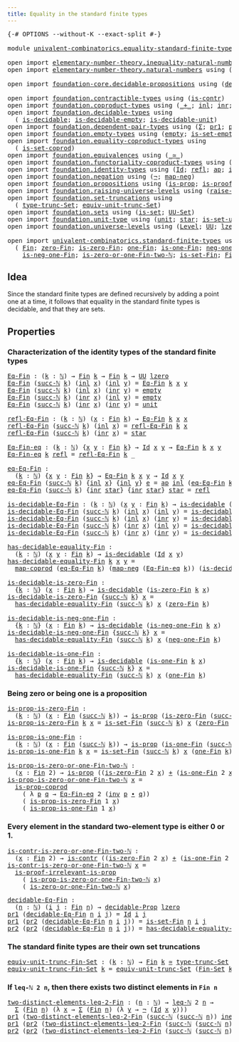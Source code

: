 ```yaml
---
title: Equality in the standard finite types
---
```


<pre class="Agda"><a id="63" class="Symbol">{-#</a> <a id="67" class="Keyword">OPTIONS</a> <a id="75" class="Pragma">--without-K</a> <a id="87" class="Pragma">--exact-split</a> <a id="101" class="Symbol">#-}</a>

<a id="106" class="Keyword">module</a> <a id="113" href="univalent-combinatorics.equality-standard-finite-types.html" class="Module">univalent-combinatorics.equality-standard-finite-types</a> <a id="168" class="Keyword">where</a>

<a id="175" class="Keyword">open</a> <a id="180" class="Keyword">import</a> <a id="187" href="elementary-number-theory.inequality-natural-numbers.html" class="Module">elementary-number-theory.inequality-natural-numbers</a> <a id="239" class="Keyword">using</a> <a id="245" class="Symbol">(</a><a id="246" href="elementary-number-theory.inequality-natural-numbers.html#1662" class="Function">leq-ℕ</a><a id="251" class="Symbol">)</a>
<a id="253" class="Keyword">open</a> <a id="258" class="Keyword">import</a> <a id="265" href="elementary-number-theory.natural-numbers.html" class="Module">elementary-number-theory.natural-numbers</a> <a id="306" class="Keyword">using</a> <a id="312" class="Symbol">(</a><a id="313" href="elementary-number-theory.natural-numbers.html#1530" class="Datatype">ℕ</a><a id="314" class="Symbol">;</a> <a id="316" href="elementary-number-theory.natural-numbers.html#1551" class="InductiveConstructor">zero-ℕ</a><a id="322" class="Symbol">;</a> <a id="324" href="elementary-number-theory.natural-numbers.html#1564" class="InductiveConstructor">succ-ℕ</a><a id="330" class="Symbol">)</a>

<a id="333" class="Keyword">open</a> <a id="338" class="Keyword">import</a> <a id="345" href="foundation-core.decidable-propositions.html" class="Module">foundation-core.decidable-propositions</a> <a id="384" class="Keyword">using</a> <a id="390" class="Symbol">(</a><a id="391" href="foundation-core.decidable-propositions.html#646" class="Function">decidable-Prop</a><a id="405" class="Symbol">)</a>

<a id="408" class="Keyword">open</a> <a id="413" class="Keyword">import</a> <a id="420" href="foundation.contractible-types.html" class="Module">foundation.contractible-types</a> <a id="450" class="Keyword">using</a> <a id="456" class="Symbol">(</a><a id="457" href="foundation-core.contractible-types.html#1006" class="Function">is-contr</a><a id="465" class="Symbol">)</a>
<a id="467" class="Keyword">open</a> <a id="472" class="Keyword">import</a> <a id="479" href="foundation.coproduct-types.html" class="Module">foundation.coproduct-types</a> <a id="506" class="Keyword">using</a> <a id="512" class="Symbol">(</a><a id="513" href="foundation.coproduct-types.html#1182" class="Datatype Operator">_+_</a><a id="516" class="Symbol">;</a> <a id="518" href="foundation.coproduct-types.html#1250" class="InductiveConstructor">inl</a><a id="521" class="Symbol">;</a> <a id="523" href="foundation.coproduct-types.html#1268" class="InductiveConstructor">inr</a><a id="526" class="Symbol">;</a> <a id="528" href="foundation.coproduct-types.html#5785" class="Function">is-prop-coprod</a><a id="542" class="Symbol">;</a> <a id="544" href="foundation.coproduct-types.html#2611" class="Function">neq-inr-inl</a><a id="555" class="Symbol">)</a>
<a id="557" class="Keyword">open</a> <a id="562" class="Keyword">import</a> <a id="569" href="foundation.decidable-types.html" class="Module">foundation.decidable-types</a> <a id="596" class="Keyword">using</a>
  <a id="604" class="Symbol">(</a> <a id="606" href="foundation.decidable-types.html#1915" class="Function">is-decidable</a><a id="618" class="Symbol">;</a> <a id="620" href="foundation.decidable-types.html#2804" class="Function">is-decidable-empty</a><a id="638" class="Symbol">;</a> <a id="640" href="foundation.decidable-types.html#2736" class="Function">is-decidable-unit</a><a id="657" class="Symbol">)</a>
<a id="659" class="Keyword">open</a> <a id="664" class="Keyword">import</a> <a id="671" href="foundation.dependent-pair-types.html" class="Module">foundation.dependent-pair-types</a> <a id="703" class="Keyword">using</a> <a id="709" class="Symbol">(</a><a id="710" href="foundation-core.dependent-pair-types.html#515" class="Record">Σ</a><a id="711" class="Symbol">;</a> <a id="713" href="foundation-core.dependent-pair-types.html#605" class="Field">pr1</a><a id="716" class="Symbol">;</a> <a id="718" href="foundation-core.dependent-pair-types.html#617" class="Field">pr2</a><a id="721" class="Symbol">)</a>
<a id="723" class="Keyword">open</a> <a id="728" class="Keyword">import</a> <a id="735" href="foundation.empty-types.html" class="Module">foundation.empty-types</a> <a id="758" class="Keyword">using</a> <a id="764" class="Symbol">(</a><a id="765" href="foundation-core.empty-types.html#1057" class="Datatype">empty</a><a id="770" class="Symbol">;</a> <a id="772" href="foundation-core.empty-types.html#2550" class="Function">is-set-empty</a><a id="784" class="Symbol">)</a>
<a id="786" class="Keyword">open</a> <a id="791" class="Keyword">import</a> <a id="798" href="foundation.equality-coproduct-types.html" class="Module">foundation.equality-coproduct-types</a> <a id="834" class="Keyword">using</a>
  <a id="842" class="Symbol">(</a> <a id="844" href="foundation.equality-coproduct-types.html#11062" class="Function">is-set-coprod</a><a id="857" class="Symbol">)</a>
<a id="859" class="Keyword">open</a> <a id="864" class="Keyword">import</a> <a id="871" href="foundation.equivalences.html" class="Module">foundation.equivalences</a> <a id="895" class="Keyword">using</a> <a id="901" class="Symbol">(</a><a id="902" href="foundation-core.equivalences.html#1621" class="Function Operator">_≃_</a><a id="905" class="Symbol">)</a>
<a id="907" class="Keyword">open</a> <a id="912" class="Keyword">import</a> <a id="919" href="foundation.functoriality-coproduct-types.html" class="Module">foundation.functoriality-coproduct-types</a> <a id="960" class="Keyword">using</a> <a id="966" class="Symbol">(</a><a id="967" href="foundation.functoriality-coproduct-types.html#2199" class="Function">map-coprod</a><a id="977" class="Symbol">)</a>
<a id="979" class="Keyword">open</a> <a id="984" class="Keyword">import</a> <a id="991" href="foundation.identity-types.html" class="Module">foundation.identity-types</a> <a id="1017" class="Keyword">using</a> <a id="1023" class="Symbol">(</a><a id="1024" href="foundation-core.identity-types.html#1767" class="Datatype">Id</a><a id="1026" class="Symbol">;</a> <a id="1028" href="foundation-core.identity-types.html#1820" class="InductiveConstructor">refl</a><a id="1032" class="Symbol">;</a> <a id="1034" href="foundation-core.identity-types.html#4003" class="Function">ap</a><a id="1036" class="Symbol">;</a> <a id="1038" href="foundation-core.identity-types.html#2729" class="Function">inv</a><a id="1041" class="Symbol">;</a> <a id="1043" href="foundation-core.identity-types.html#2425" class="Function Operator">_∙_</a><a id="1046" class="Symbol">)</a>
<a id="1048" class="Keyword">open</a> <a id="1053" class="Keyword">import</a> <a id="1060" href="foundation.negation.html" class="Module">foundation.negation</a> <a id="1080" class="Keyword">using</a> <a id="1086" class="Symbol">(</a><a id="1087" href="foundation-core.negation.html#465" class="Function">¬</a><a id="1088" class="Symbol">;</a> <a id="1090" href="foundation-core.negation.html#512" class="Function">map-neg</a><a id="1097" class="Symbol">)</a>
<a id="1099" class="Keyword">open</a> <a id="1104" class="Keyword">import</a> <a id="1111" href="foundation.propositions.html" class="Module">foundation.propositions</a> <a id="1135" class="Keyword">using</a> <a id="1141" class="Symbol">(</a><a id="1142" href="foundation-core.propositions.html#1309" class="Function">is-prop</a><a id="1149" class="Symbol">;</a> <a id="1151" href="foundation-core.propositions.html#3047" class="Function">is-proof-irrelevant-is-prop</a><a id="1178" class="Symbol">)</a>
<a id="1180" class="Keyword">open</a> <a id="1185" class="Keyword">import</a> <a id="1192" href="foundation.raising-universe-levels.html" class="Module">foundation.raising-universe-levels</a> <a id="1227" class="Keyword">using</a> <a id="1233" class="Symbol">(</a><a id="1234" href="foundation.raising-universe-levels.html#2149" class="Function">raise-Set</a><a id="1243" class="Symbol">)</a>
<a id="1245" class="Keyword">open</a> <a id="1250" class="Keyword">import</a> <a id="1257" href="foundation.set-truncations.html" class="Module">foundation.set-truncations</a> <a id="1284" class="Keyword">using</a>
  <a id="1292" class="Symbol">(</a> <a id="1294" href="foundation.set-truncations.html#4010" class="Function">type-trunc-Set</a><a id="1308" class="Symbol">;</a> <a id="1310" href="foundation.set-truncations.html#14197" class="Function">equiv-unit-trunc-Set</a><a id="1330" class="Symbol">)</a>
<a id="1332" class="Keyword">open</a> <a id="1337" class="Keyword">import</a> <a id="1344" href="foundation.sets.html" class="Module">foundation.sets</a> <a id="1360" class="Keyword">using</a> <a id="1366" class="Symbol">(</a><a id="1367" href="foundation-core.sets.html#1113" class="Function">is-set</a><a id="1373" class="Symbol">;</a> <a id="1375" href="foundation-core.sets.html#1190" class="Function">UU-Set</a><a id="1381" class="Symbol">)</a>
<a id="1383" class="Keyword">open</a> <a id="1388" class="Keyword">import</a> <a id="1395" href="foundation.unit-type.html" class="Module">foundation.unit-type</a> <a id="1416" class="Keyword">using</a> <a id="1422" class="Symbol">(</a><a id="1423" href="foundation.unit-type.html#1084" class="Datatype">unit</a><a id="1427" class="Symbol">;</a> <a id="1429" href="foundation.unit-type.html#1108" class="InductiveConstructor">star</a><a id="1433" class="Symbol">;</a> <a id="1435" href="foundation.unit-type.html#3103" class="Function">is-set-unit</a><a id="1446" class="Symbol">)</a>
<a id="1448" class="Keyword">open</a> <a id="1453" class="Keyword">import</a> <a id="1460" href="foundation.universe-levels.html" class="Module">foundation.universe-levels</a> <a id="1487" class="Keyword">using</a> <a id="1493" class="Symbol">(</a><a id="1494" href="Agda.Primitive.html#597" class="Postulate">Level</a><a id="1499" class="Symbol">;</a> <a id="1501" href="foundation-core.universe-levels.html#235" class="Primitive">UU</a><a id="1503" class="Symbol">;</a> <a id="1505" href="Agda.Primitive.html#764" class="Primitive">lzero</a><a id="1510" class="Symbol">)</a>

<a id="1513" class="Keyword">open</a> <a id="1518" class="Keyword">import</a> <a id="1525" href="univalent-combinatorics.standard-finite-types.html" class="Module">univalent-combinatorics.standard-finite-types</a> <a id="1571" class="Keyword">using</a>
  <a id="1579" class="Symbol">(</a> <a id="1581" href="univalent-combinatorics.standard-finite-types.html#2393" class="Function">Fin</a><a id="1584" class="Symbol">;</a> <a id="1586" href="univalent-combinatorics.standard-finite-types.html#6792" class="Function">zero-Fin</a><a id="1594" class="Symbol">;</a> <a id="1596" href="univalent-combinatorics.standard-finite-types.html#6895" class="Function">is-zero-Fin</a><a id="1607" class="Symbol">;</a> <a id="1609" href="univalent-combinatorics.standard-finite-types.html#8190" class="Function">one-Fin</a><a id="1616" class="Symbol">;</a> <a id="1618" href="univalent-combinatorics.standard-finite-types.html#8271" class="Function">is-one-Fin</a><a id="1628" class="Symbol">;</a> <a id="1630" href="univalent-combinatorics.standard-finite-types.html#2712" class="Function">neg-one-Fin</a><a id="1641" class="Symbol">;</a>
    <a id="1647" href="univalent-combinatorics.standard-finite-types.html#2777" class="Function">is-neg-one-Fin</a><a id="1661" class="Symbol">;</a> <a id="1663" href="univalent-combinatorics.standard-finite-types.html#8355" class="Function">is-zero-or-one-Fin-two-ℕ</a><a id="1687" class="Symbol">;</a> <a id="1689" href="univalent-combinatorics.standard-finite-types.html#2442" class="Function">is-set-Fin</a><a id="1699" class="Symbol">;</a> <a id="1701" href="univalent-combinatorics.standard-finite-types.html#2285" class="Function">Fin-Set</a><a id="1708" class="Symbol">)</a>
</pre>
## Idea

Since the standard finite types are defined recursively by adding a point one at a time, it follows that equality in the standard finite types is decidable, and that they are sets.

## Properties

### Characterization of the identity types of the standard finite types

<pre class="Agda"><a id="Eq-Fin"></a><a id="2002" href="univalent-combinatorics.equality-standard-finite-types.html#2002" class="Function">Eq-Fin</a> <a id="2009" class="Symbol">:</a> <a id="2011" class="Symbol">(</a><a id="2012" href="univalent-combinatorics.equality-standard-finite-types.html#2012" class="Bound">k</a> <a id="2014" class="Symbol">:</a> <a id="2016" href="elementary-number-theory.natural-numbers.html#1530" class="Datatype">ℕ</a><a id="2017" class="Symbol">)</a> <a id="2019" class="Symbol">→</a> <a id="2021" href="univalent-combinatorics.standard-finite-types.html#2393" class="Function">Fin</a> <a id="2025" href="univalent-combinatorics.equality-standard-finite-types.html#2012" class="Bound">k</a> <a id="2027" class="Symbol">→</a> <a id="2029" href="univalent-combinatorics.standard-finite-types.html#2393" class="Function">Fin</a> <a id="2033" href="univalent-combinatorics.equality-standard-finite-types.html#2012" class="Bound">k</a> <a id="2035" class="Symbol">→</a> <a id="2037" href="foundation-core.universe-levels.html#235" class="Primitive">UU</a> <a id="2040" href="Agda.Primitive.html#764" class="Primitive">lzero</a>
<a id="2046" href="univalent-combinatorics.equality-standard-finite-types.html#2002" class="Function">Eq-Fin</a> <a id="2053" class="Symbol">(</a><a id="2054" href="elementary-number-theory.natural-numbers.html#1564" class="InductiveConstructor">succ-ℕ</a> <a id="2061" href="univalent-combinatorics.equality-standard-finite-types.html#2061" class="Bound">k</a><a id="2062" class="Symbol">)</a> <a id="2064" class="Symbol">(</a><a id="2065" href="foundation.coproduct-types.html#1250" class="InductiveConstructor">inl</a> <a id="2069" href="univalent-combinatorics.equality-standard-finite-types.html#2069" class="Bound">x</a><a id="2070" class="Symbol">)</a> <a id="2072" class="Symbol">(</a><a id="2073" href="foundation.coproduct-types.html#1250" class="InductiveConstructor">inl</a> <a id="2077" href="univalent-combinatorics.equality-standard-finite-types.html#2077" class="Bound">y</a><a id="2078" class="Symbol">)</a> <a id="2080" class="Symbol">=</a> <a id="2082" href="univalent-combinatorics.equality-standard-finite-types.html#2002" class="Function">Eq-Fin</a> <a id="2089" href="univalent-combinatorics.equality-standard-finite-types.html#2061" class="Bound">k</a> <a id="2091" href="univalent-combinatorics.equality-standard-finite-types.html#2069" class="Bound">x</a> <a id="2093" href="univalent-combinatorics.equality-standard-finite-types.html#2077" class="Bound">y</a>
<a id="2095" href="univalent-combinatorics.equality-standard-finite-types.html#2002" class="Function">Eq-Fin</a> <a id="2102" class="Symbol">(</a><a id="2103" href="elementary-number-theory.natural-numbers.html#1564" class="InductiveConstructor">succ-ℕ</a> <a id="2110" href="univalent-combinatorics.equality-standard-finite-types.html#2110" class="Bound">k</a><a id="2111" class="Symbol">)</a> <a id="2113" class="Symbol">(</a><a id="2114" href="foundation.coproduct-types.html#1250" class="InductiveConstructor">inl</a> <a id="2118" href="univalent-combinatorics.equality-standard-finite-types.html#2118" class="Bound">x</a><a id="2119" class="Symbol">)</a> <a id="2121" class="Symbol">(</a><a id="2122" href="foundation.coproduct-types.html#1268" class="InductiveConstructor">inr</a> <a id="2126" href="univalent-combinatorics.equality-standard-finite-types.html#2126" class="Bound">y</a><a id="2127" class="Symbol">)</a> <a id="2129" class="Symbol">=</a> <a id="2131" href="foundation-core.empty-types.html#1057" class="Datatype">empty</a>
<a id="2137" href="univalent-combinatorics.equality-standard-finite-types.html#2002" class="Function">Eq-Fin</a> <a id="2144" class="Symbol">(</a><a id="2145" href="elementary-number-theory.natural-numbers.html#1564" class="InductiveConstructor">succ-ℕ</a> <a id="2152" href="univalent-combinatorics.equality-standard-finite-types.html#2152" class="Bound">k</a><a id="2153" class="Symbol">)</a> <a id="2155" class="Symbol">(</a><a id="2156" href="foundation.coproduct-types.html#1268" class="InductiveConstructor">inr</a> <a id="2160" href="univalent-combinatorics.equality-standard-finite-types.html#2160" class="Bound">x</a><a id="2161" class="Symbol">)</a> <a id="2163" class="Symbol">(</a><a id="2164" href="foundation.coproduct-types.html#1250" class="InductiveConstructor">inl</a> <a id="2168" href="univalent-combinatorics.equality-standard-finite-types.html#2168" class="Bound">y</a><a id="2169" class="Symbol">)</a> <a id="2171" class="Symbol">=</a> <a id="2173" href="foundation-core.empty-types.html#1057" class="Datatype">empty</a>
<a id="2179" href="univalent-combinatorics.equality-standard-finite-types.html#2002" class="Function">Eq-Fin</a> <a id="2186" class="Symbol">(</a><a id="2187" href="elementary-number-theory.natural-numbers.html#1564" class="InductiveConstructor">succ-ℕ</a> <a id="2194" href="univalent-combinatorics.equality-standard-finite-types.html#2194" class="Bound">k</a><a id="2195" class="Symbol">)</a> <a id="2197" class="Symbol">(</a><a id="2198" href="foundation.coproduct-types.html#1268" class="InductiveConstructor">inr</a> <a id="2202" href="univalent-combinatorics.equality-standard-finite-types.html#2202" class="Bound">x</a><a id="2203" class="Symbol">)</a> <a id="2205" class="Symbol">(</a><a id="2206" href="foundation.coproduct-types.html#1268" class="InductiveConstructor">inr</a> <a id="2210" href="univalent-combinatorics.equality-standard-finite-types.html#2210" class="Bound">y</a><a id="2211" class="Symbol">)</a> <a id="2213" class="Symbol">=</a> <a id="2215" href="foundation.unit-type.html#1084" class="Datatype">unit</a>

<a id="refl-Eq-Fin"></a><a id="2221" href="univalent-combinatorics.equality-standard-finite-types.html#2221" class="Function">refl-Eq-Fin</a> <a id="2233" class="Symbol">:</a> <a id="2235" class="Symbol">(</a><a id="2236" href="univalent-combinatorics.equality-standard-finite-types.html#2236" class="Bound">k</a> <a id="2238" class="Symbol">:</a> <a id="2240" href="elementary-number-theory.natural-numbers.html#1530" class="Datatype">ℕ</a><a id="2241" class="Symbol">)</a> <a id="2243" class="Symbol">(</a><a id="2244" href="univalent-combinatorics.equality-standard-finite-types.html#2244" class="Bound">x</a> <a id="2246" class="Symbol">:</a> <a id="2248" href="univalent-combinatorics.standard-finite-types.html#2393" class="Function">Fin</a> <a id="2252" href="univalent-combinatorics.equality-standard-finite-types.html#2236" class="Bound">k</a><a id="2253" class="Symbol">)</a> <a id="2255" class="Symbol">→</a> <a id="2257" href="univalent-combinatorics.equality-standard-finite-types.html#2002" class="Function">Eq-Fin</a> <a id="2264" href="univalent-combinatorics.equality-standard-finite-types.html#2236" class="Bound">k</a> <a id="2266" href="univalent-combinatorics.equality-standard-finite-types.html#2244" class="Bound">x</a> <a id="2268" href="univalent-combinatorics.equality-standard-finite-types.html#2244" class="Bound">x</a>
<a id="2270" href="univalent-combinatorics.equality-standard-finite-types.html#2221" class="Function">refl-Eq-Fin</a> <a id="2282" class="Symbol">(</a><a id="2283" href="elementary-number-theory.natural-numbers.html#1564" class="InductiveConstructor">succ-ℕ</a> <a id="2290" href="univalent-combinatorics.equality-standard-finite-types.html#2290" class="Bound">k</a><a id="2291" class="Symbol">)</a> <a id="2293" class="Symbol">(</a><a id="2294" href="foundation.coproduct-types.html#1250" class="InductiveConstructor">inl</a> <a id="2298" href="univalent-combinatorics.equality-standard-finite-types.html#2298" class="Bound">x</a><a id="2299" class="Symbol">)</a> <a id="2301" class="Symbol">=</a> <a id="2303" href="univalent-combinatorics.equality-standard-finite-types.html#2221" class="Function">refl-Eq-Fin</a> <a id="2315" href="univalent-combinatorics.equality-standard-finite-types.html#2290" class="Bound">k</a> <a id="2317" href="univalent-combinatorics.equality-standard-finite-types.html#2298" class="Bound">x</a>
<a id="2319" href="univalent-combinatorics.equality-standard-finite-types.html#2221" class="Function">refl-Eq-Fin</a> <a id="2331" class="Symbol">(</a><a id="2332" href="elementary-number-theory.natural-numbers.html#1564" class="InductiveConstructor">succ-ℕ</a> <a id="2339" href="univalent-combinatorics.equality-standard-finite-types.html#2339" class="Bound">k</a><a id="2340" class="Symbol">)</a> <a id="2342" class="Symbol">(</a><a id="2343" href="foundation.coproduct-types.html#1268" class="InductiveConstructor">inr</a> <a id="2347" href="univalent-combinatorics.equality-standard-finite-types.html#2347" class="Bound">x</a><a id="2348" class="Symbol">)</a> <a id="2350" class="Symbol">=</a> <a id="2352" href="foundation.unit-type.html#1108" class="InductiveConstructor">star</a>

<a id="Eq-Fin-eq"></a><a id="2358" href="univalent-combinatorics.equality-standard-finite-types.html#2358" class="Function">Eq-Fin-eq</a> <a id="2368" class="Symbol">:</a> <a id="2370" class="Symbol">(</a><a id="2371" href="univalent-combinatorics.equality-standard-finite-types.html#2371" class="Bound">k</a> <a id="2373" class="Symbol">:</a> <a id="2375" href="elementary-number-theory.natural-numbers.html#1530" class="Datatype">ℕ</a><a id="2376" class="Symbol">)</a> <a id="2378" class="Symbol">{</a><a id="2379" href="univalent-combinatorics.equality-standard-finite-types.html#2379" class="Bound">x</a> <a id="2381" href="univalent-combinatorics.equality-standard-finite-types.html#2381" class="Bound">y</a> <a id="2383" class="Symbol">:</a> <a id="2385" href="univalent-combinatorics.standard-finite-types.html#2393" class="Function">Fin</a> <a id="2389" href="univalent-combinatorics.equality-standard-finite-types.html#2371" class="Bound">k</a><a id="2390" class="Symbol">}</a> <a id="2392" class="Symbol">→</a> <a id="2394" href="foundation-core.identity-types.html#1767" class="Datatype">Id</a> <a id="2397" href="univalent-combinatorics.equality-standard-finite-types.html#2379" class="Bound">x</a> <a id="2399" href="univalent-combinatorics.equality-standard-finite-types.html#2381" class="Bound">y</a> <a id="2401" class="Symbol">→</a> <a id="2403" href="univalent-combinatorics.equality-standard-finite-types.html#2002" class="Function">Eq-Fin</a> <a id="2410" href="univalent-combinatorics.equality-standard-finite-types.html#2371" class="Bound">k</a> <a id="2412" href="univalent-combinatorics.equality-standard-finite-types.html#2379" class="Bound">x</a> <a id="2414" href="univalent-combinatorics.equality-standard-finite-types.html#2381" class="Bound">y</a>
<a id="2416" href="univalent-combinatorics.equality-standard-finite-types.html#2358" class="Function">Eq-Fin-eq</a> <a id="2426" href="univalent-combinatorics.equality-standard-finite-types.html#2426" class="Bound">k</a> <a id="2428" href="foundation-core.identity-types.html#1820" class="InductiveConstructor">refl</a> <a id="2433" class="Symbol">=</a> <a id="2435" href="univalent-combinatorics.equality-standard-finite-types.html#2221" class="Function">refl-Eq-Fin</a> <a id="2447" href="univalent-combinatorics.equality-standard-finite-types.html#2426" class="Bound">k</a> <a id="2449" class="Symbol">_</a>

<a id="eq-Eq-Fin"></a><a id="2452" href="univalent-combinatorics.equality-standard-finite-types.html#2452" class="Function">eq-Eq-Fin</a> <a id="2462" class="Symbol">:</a>
  <a id="2466" class="Symbol">(</a><a id="2467" href="univalent-combinatorics.equality-standard-finite-types.html#2467" class="Bound">k</a> <a id="2469" class="Symbol">:</a> <a id="2471" href="elementary-number-theory.natural-numbers.html#1530" class="Datatype">ℕ</a><a id="2472" class="Symbol">)</a> <a id="2474" class="Symbol">{</a><a id="2475" href="univalent-combinatorics.equality-standard-finite-types.html#2475" class="Bound">x</a> <a id="2477" href="univalent-combinatorics.equality-standard-finite-types.html#2477" class="Bound">y</a> <a id="2479" class="Symbol">:</a> <a id="2481" href="univalent-combinatorics.standard-finite-types.html#2393" class="Function">Fin</a> <a id="2485" href="univalent-combinatorics.equality-standard-finite-types.html#2467" class="Bound">k</a><a id="2486" class="Symbol">}</a> <a id="2488" class="Symbol">→</a> <a id="2490" href="univalent-combinatorics.equality-standard-finite-types.html#2002" class="Function">Eq-Fin</a> <a id="2497" href="univalent-combinatorics.equality-standard-finite-types.html#2467" class="Bound">k</a> <a id="2499" href="univalent-combinatorics.equality-standard-finite-types.html#2475" class="Bound">x</a> <a id="2501" href="univalent-combinatorics.equality-standard-finite-types.html#2477" class="Bound">y</a> <a id="2503" class="Symbol">→</a> <a id="2505" href="foundation-core.identity-types.html#1767" class="Datatype">Id</a> <a id="2508" href="univalent-combinatorics.equality-standard-finite-types.html#2475" class="Bound">x</a> <a id="2510" href="univalent-combinatorics.equality-standard-finite-types.html#2477" class="Bound">y</a>
<a id="2512" href="univalent-combinatorics.equality-standard-finite-types.html#2452" class="Function">eq-Eq-Fin</a> <a id="2522" class="Symbol">(</a><a id="2523" href="elementary-number-theory.natural-numbers.html#1564" class="InductiveConstructor">succ-ℕ</a> <a id="2530" href="univalent-combinatorics.equality-standard-finite-types.html#2530" class="Bound">k</a><a id="2531" class="Symbol">)</a> <a id="2533" class="Symbol">{</a><a id="2534" href="foundation.coproduct-types.html#1250" class="InductiveConstructor">inl</a> <a id="2538" href="univalent-combinatorics.equality-standard-finite-types.html#2538" class="Bound">x</a><a id="2539" class="Symbol">}</a> <a id="2541" class="Symbol">{</a><a id="2542" href="foundation.coproduct-types.html#1250" class="InductiveConstructor">inl</a> <a id="2546" href="univalent-combinatorics.equality-standard-finite-types.html#2546" class="Bound">y</a><a id="2547" class="Symbol">}</a> <a id="2549" href="univalent-combinatorics.equality-standard-finite-types.html#2549" class="Bound">e</a> <a id="2551" class="Symbol">=</a> <a id="2553" href="foundation-core.identity-types.html#4003" class="Function">ap</a> <a id="2556" href="foundation.coproduct-types.html#1250" class="InductiveConstructor">inl</a> <a id="2560" class="Symbol">(</a><a id="2561" href="univalent-combinatorics.equality-standard-finite-types.html#2452" class="Function">eq-Eq-Fin</a> <a id="2571" href="univalent-combinatorics.equality-standard-finite-types.html#2530" class="Bound">k</a> <a id="2573" href="univalent-combinatorics.equality-standard-finite-types.html#2549" class="Bound">e</a><a id="2574" class="Symbol">)</a>
<a id="2576" href="univalent-combinatorics.equality-standard-finite-types.html#2452" class="Function">eq-Eq-Fin</a> <a id="2586" class="Symbol">(</a><a id="2587" href="elementary-number-theory.natural-numbers.html#1564" class="InductiveConstructor">succ-ℕ</a> <a id="2594" href="univalent-combinatorics.equality-standard-finite-types.html#2594" class="Bound">k</a><a id="2595" class="Symbol">)</a> <a id="2597" class="Symbol">{</a><a id="2598" href="foundation.coproduct-types.html#1268" class="InductiveConstructor">inr</a> <a id="2602" href="foundation.unit-type.html#1108" class="InductiveConstructor">star</a><a id="2606" class="Symbol">}</a> <a id="2608" class="Symbol">{</a><a id="2609" href="foundation.coproduct-types.html#1268" class="InductiveConstructor">inr</a> <a id="2613" href="foundation.unit-type.html#1108" class="InductiveConstructor">star</a><a id="2617" class="Symbol">}</a> <a id="2619" href="foundation.unit-type.html#1108" class="InductiveConstructor">star</a> <a id="2624" class="Symbol">=</a> <a id="2626" href="foundation-core.identity-types.html#1820" class="InductiveConstructor">refl</a>

<a id="is-decidable-Eq-Fin"></a><a id="2632" href="univalent-combinatorics.equality-standard-finite-types.html#2632" class="Function">is-decidable-Eq-Fin</a> <a id="2652" class="Symbol">:</a> <a id="2654" class="Symbol">(</a><a id="2655" href="univalent-combinatorics.equality-standard-finite-types.html#2655" class="Bound">k</a> <a id="2657" class="Symbol">:</a> <a id="2659" href="elementary-number-theory.natural-numbers.html#1530" class="Datatype">ℕ</a><a id="2660" class="Symbol">)</a> <a id="2662" class="Symbol">(</a><a id="2663" href="univalent-combinatorics.equality-standard-finite-types.html#2663" class="Bound">x</a> <a id="2665" href="univalent-combinatorics.equality-standard-finite-types.html#2665" class="Bound">y</a> <a id="2667" class="Symbol">:</a> <a id="2669" href="univalent-combinatorics.standard-finite-types.html#2393" class="Function">Fin</a> <a id="2673" href="univalent-combinatorics.equality-standard-finite-types.html#2655" class="Bound">k</a><a id="2674" class="Symbol">)</a> <a id="2676" class="Symbol">→</a> <a id="2678" href="foundation.decidable-types.html#1915" class="Function">is-decidable</a> <a id="2691" class="Symbol">(</a><a id="2692" href="univalent-combinatorics.equality-standard-finite-types.html#2002" class="Function">Eq-Fin</a> <a id="2699" href="univalent-combinatorics.equality-standard-finite-types.html#2655" class="Bound">k</a> <a id="2701" href="univalent-combinatorics.equality-standard-finite-types.html#2663" class="Bound">x</a> <a id="2703" href="univalent-combinatorics.equality-standard-finite-types.html#2665" class="Bound">y</a><a id="2704" class="Symbol">)</a>
<a id="2706" href="univalent-combinatorics.equality-standard-finite-types.html#2632" class="Function">is-decidable-Eq-Fin</a> <a id="2726" class="Symbol">(</a><a id="2727" href="elementary-number-theory.natural-numbers.html#1564" class="InductiveConstructor">succ-ℕ</a> <a id="2734" href="univalent-combinatorics.equality-standard-finite-types.html#2734" class="Bound">k</a><a id="2735" class="Symbol">)</a> <a id="2737" class="Symbol">(</a><a id="2738" href="foundation.coproduct-types.html#1250" class="InductiveConstructor">inl</a> <a id="2742" href="univalent-combinatorics.equality-standard-finite-types.html#2742" class="Bound">x</a><a id="2743" class="Symbol">)</a> <a id="2745" class="Symbol">(</a><a id="2746" href="foundation.coproduct-types.html#1250" class="InductiveConstructor">inl</a> <a id="2750" href="univalent-combinatorics.equality-standard-finite-types.html#2750" class="Bound">y</a><a id="2751" class="Symbol">)</a> <a id="2753" class="Symbol">=</a> <a id="2755" href="univalent-combinatorics.equality-standard-finite-types.html#2632" class="Function">is-decidable-Eq-Fin</a> <a id="2775" href="univalent-combinatorics.equality-standard-finite-types.html#2734" class="Bound">k</a> <a id="2777" href="univalent-combinatorics.equality-standard-finite-types.html#2742" class="Bound">x</a> <a id="2779" href="univalent-combinatorics.equality-standard-finite-types.html#2750" class="Bound">y</a>
<a id="2781" href="univalent-combinatorics.equality-standard-finite-types.html#2632" class="Function">is-decidable-Eq-Fin</a> <a id="2801" class="Symbol">(</a><a id="2802" href="elementary-number-theory.natural-numbers.html#1564" class="InductiveConstructor">succ-ℕ</a> <a id="2809" href="univalent-combinatorics.equality-standard-finite-types.html#2809" class="Bound">k</a><a id="2810" class="Symbol">)</a> <a id="2812" class="Symbol">(</a><a id="2813" href="foundation.coproduct-types.html#1250" class="InductiveConstructor">inl</a> <a id="2817" href="univalent-combinatorics.equality-standard-finite-types.html#2817" class="Bound">x</a><a id="2818" class="Symbol">)</a> <a id="2820" class="Symbol">(</a><a id="2821" href="foundation.coproduct-types.html#1268" class="InductiveConstructor">inr</a> <a id="2825" href="univalent-combinatorics.equality-standard-finite-types.html#2825" class="Bound">y</a><a id="2826" class="Symbol">)</a> <a id="2828" class="Symbol">=</a> <a id="2830" href="foundation.decidable-types.html#2804" class="Function">is-decidable-empty</a>
<a id="2849" href="univalent-combinatorics.equality-standard-finite-types.html#2632" class="Function">is-decidable-Eq-Fin</a> <a id="2869" class="Symbol">(</a><a id="2870" href="elementary-number-theory.natural-numbers.html#1564" class="InductiveConstructor">succ-ℕ</a> <a id="2877" href="univalent-combinatorics.equality-standard-finite-types.html#2877" class="Bound">k</a><a id="2878" class="Symbol">)</a> <a id="2880" class="Symbol">(</a><a id="2881" href="foundation.coproduct-types.html#1268" class="InductiveConstructor">inr</a> <a id="2885" href="univalent-combinatorics.equality-standard-finite-types.html#2885" class="Bound">x</a><a id="2886" class="Symbol">)</a> <a id="2888" class="Symbol">(</a><a id="2889" href="foundation.coproduct-types.html#1250" class="InductiveConstructor">inl</a> <a id="2893" href="univalent-combinatorics.equality-standard-finite-types.html#2893" class="Bound">y</a><a id="2894" class="Symbol">)</a> <a id="2896" class="Symbol">=</a> <a id="2898" href="foundation.decidable-types.html#2804" class="Function">is-decidable-empty</a>
<a id="2917" href="univalent-combinatorics.equality-standard-finite-types.html#2632" class="Function">is-decidable-Eq-Fin</a> <a id="2937" class="Symbol">(</a><a id="2938" href="elementary-number-theory.natural-numbers.html#1564" class="InductiveConstructor">succ-ℕ</a> <a id="2945" href="univalent-combinatorics.equality-standard-finite-types.html#2945" class="Bound">k</a><a id="2946" class="Symbol">)</a> <a id="2948" class="Symbol">(</a><a id="2949" href="foundation.coproduct-types.html#1268" class="InductiveConstructor">inr</a> <a id="2953" href="univalent-combinatorics.equality-standard-finite-types.html#2953" class="Bound">x</a><a id="2954" class="Symbol">)</a> <a id="2956" class="Symbol">(</a><a id="2957" href="foundation.coproduct-types.html#1268" class="InductiveConstructor">inr</a> <a id="2961" href="univalent-combinatorics.equality-standard-finite-types.html#2961" class="Bound">y</a><a id="2962" class="Symbol">)</a> <a id="2964" class="Symbol">=</a> <a id="2966" href="foundation.decidable-types.html#2736" class="Function">is-decidable-unit</a>

<a id="has-decidable-equality-Fin"></a><a id="2985" href="univalent-combinatorics.equality-standard-finite-types.html#2985" class="Function">has-decidable-equality-Fin</a> <a id="3012" class="Symbol">:</a>
  <a id="3016" class="Symbol">(</a><a id="3017" href="univalent-combinatorics.equality-standard-finite-types.html#3017" class="Bound">k</a> <a id="3019" class="Symbol">:</a> <a id="3021" href="elementary-number-theory.natural-numbers.html#1530" class="Datatype">ℕ</a><a id="3022" class="Symbol">)</a> <a id="3024" class="Symbol">(</a><a id="3025" href="univalent-combinatorics.equality-standard-finite-types.html#3025" class="Bound">x</a> <a id="3027" href="univalent-combinatorics.equality-standard-finite-types.html#3027" class="Bound">y</a> <a id="3029" class="Symbol">:</a> <a id="3031" href="univalent-combinatorics.standard-finite-types.html#2393" class="Function">Fin</a> <a id="3035" href="univalent-combinatorics.equality-standard-finite-types.html#3017" class="Bound">k</a><a id="3036" class="Symbol">)</a> <a id="3038" class="Symbol">→</a> <a id="3040" href="foundation.decidable-types.html#1915" class="Function">is-decidable</a> <a id="3053" class="Symbol">(</a><a id="3054" href="foundation-core.identity-types.html#1767" class="Datatype">Id</a> <a id="3057" href="univalent-combinatorics.equality-standard-finite-types.html#3025" class="Bound">x</a> <a id="3059" href="univalent-combinatorics.equality-standard-finite-types.html#3027" class="Bound">y</a><a id="3060" class="Symbol">)</a>
<a id="3062" href="univalent-combinatorics.equality-standard-finite-types.html#2985" class="Function">has-decidable-equality-Fin</a> <a id="3089" href="univalent-combinatorics.equality-standard-finite-types.html#3089" class="Bound">k</a> <a id="3091" href="univalent-combinatorics.equality-standard-finite-types.html#3091" class="Bound">x</a> <a id="3093" href="univalent-combinatorics.equality-standard-finite-types.html#3093" class="Bound">y</a> <a id="3095" class="Symbol">=</a>
  <a id="3099" href="foundation.functoriality-coproduct-types.html#2199" class="Function">map-coprod</a> <a id="3110" class="Symbol">(</a><a id="3111" href="univalent-combinatorics.equality-standard-finite-types.html#2452" class="Function">eq-Eq-Fin</a> <a id="3121" href="univalent-combinatorics.equality-standard-finite-types.html#3089" class="Bound">k</a><a id="3122" class="Symbol">)</a> <a id="3124" class="Symbol">(</a><a id="3125" href="foundation-core.negation.html#512" class="Function">map-neg</a> <a id="3133" class="Symbol">(</a><a id="3134" href="univalent-combinatorics.equality-standard-finite-types.html#2358" class="Function">Eq-Fin-eq</a> <a id="3144" href="univalent-combinatorics.equality-standard-finite-types.html#3089" class="Bound">k</a><a id="3145" class="Symbol">))</a> <a id="3148" class="Symbol">(</a><a id="3149" href="univalent-combinatorics.equality-standard-finite-types.html#2632" class="Function">is-decidable-Eq-Fin</a> <a id="3169" href="univalent-combinatorics.equality-standard-finite-types.html#3089" class="Bound">k</a> <a id="3171" href="univalent-combinatorics.equality-standard-finite-types.html#3091" class="Bound">x</a> <a id="3173" href="univalent-combinatorics.equality-standard-finite-types.html#3093" class="Bound">y</a><a id="3174" class="Symbol">)</a>

<a id="is-decidable-is-zero-Fin"></a><a id="3177" href="univalent-combinatorics.equality-standard-finite-types.html#3177" class="Function">is-decidable-is-zero-Fin</a> <a id="3202" class="Symbol">:</a>
  <a id="3206" class="Symbol">{</a><a id="3207" href="univalent-combinatorics.equality-standard-finite-types.html#3207" class="Bound">k</a> <a id="3209" class="Symbol">:</a> <a id="3211" href="elementary-number-theory.natural-numbers.html#1530" class="Datatype">ℕ</a><a id="3212" class="Symbol">}</a> <a id="3214" class="Symbol">(</a><a id="3215" href="univalent-combinatorics.equality-standard-finite-types.html#3215" class="Bound">x</a> <a id="3217" class="Symbol">:</a> <a id="3219" href="univalent-combinatorics.standard-finite-types.html#2393" class="Function">Fin</a> <a id="3223" href="univalent-combinatorics.equality-standard-finite-types.html#3207" class="Bound">k</a><a id="3224" class="Symbol">)</a> <a id="3226" class="Symbol">→</a> <a id="3228" href="foundation.decidable-types.html#1915" class="Function">is-decidable</a> <a id="3241" class="Symbol">(</a><a id="3242" href="univalent-combinatorics.standard-finite-types.html#6895" class="Function">is-zero-Fin</a> <a id="3254" href="univalent-combinatorics.equality-standard-finite-types.html#3207" class="Bound">k</a> <a id="3256" href="univalent-combinatorics.equality-standard-finite-types.html#3215" class="Bound">x</a><a id="3257" class="Symbol">)</a>
<a id="3259" href="univalent-combinatorics.equality-standard-finite-types.html#3177" class="Function">is-decidable-is-zero-Fin</a> <a id="3284" class="Symbol">{</a><a id="3285" href="elementary-number-theory.natural-numbers.html#1564" class="InductiveConstructor">succ-ℕ</a> <a id="3292" href="univalent-combinatorics.equality-standard-finite-types.html#3292" class="Bound">k</a><a id="3293" class="Symbol">}</a> <a id="3295" href="univalent-combinatorics.equality-standard-finite-types.html#3295" class="Bound">x</a> <a id="3297" class="Symbol">=</a>
  <a id="3301" href="univalent-combinatorics.equality-standard-finite-types.html#2985" class="Function">has-decidable-equality-Fin</a> <a id="3328" class="Symbol">(</a><a id="3329" href="elementary-number-theory.natural-numbers.html#1564" class="InductiveConstructor">succ-ℕ</a> <a id="3336" href="univalent-combinatorics.equality-standard-finite-types.html#3292" class="Bound">k</a><a id="3337" class="Symbol">)</a> <a id="3339" href="univalent-combinatorics.equality-standard-finite-types.html#3295" class="Bound">x</a> <a id="3341" class="Symbol">(</a><a id="3342" href="univalent-combinatorics.standard-finite-types.html#6792" class="Function">zero-Fin</a> <a id="3351" href="univalent-combinatorics.equality-standard-finite-types.html#3292" class="Bound">k</a><a id="3352" class="Symbol">)</a>

<a id="is-decidable-is-neg-one-Fin"></a><a id="3355" href="univalent-combinatorics.equality-standard-finite-types.html#3355" class="Function">is-decidable-is-neg-one-Fin</a> <a id="3383" class="Symbol">:</a>
  <a id="3387" class="Symbol">{</a><a id="3388" href="univalent-combinatorics.equality-standard-finite-types.html#3388" class="Bound">k</a> <a id="3390" class="Symbol">:</a> <a id="3392" href="elementary-number-theory.natural-numbers.html#1530" class="Datatype">ℕ</a><a id="3393" class="Symbol">}</a> <a id="3395" class="Symbol">(</a><a id="3396" href="univalent-combinatorics.equality-standard-finite-types.html#3396" class="Bound">x</a> <a id="3398" class="Symbol">:</a> <a id="3400" href="univalent-combinatorics.standard-finite-types.html#2393" class="Function">Fin</a> <a id="3404" href="univalent-combinatorics.equality-standard-finite-types.html#3388" class="Bound">k</a><a id="3405" class="Symbol">)</a> <a id="3407" class="Symbol">→</a> <a id="3409" href="foundation.decidable-types.html#1915" class="Function">is-decidable</a> <a id="3422" class="Symbol">(</a><a id="3423" href="univalent-combinatorics.standard-finite-types.html#2777" class="Function">is-neg-one-Fin</a> <a id="3438" href="univalent-combinatorics.equality-standard-finite-types.html#3388" class="Bound">k</a> <a id="3440" href="univalent-combinatorics.equality-standard-finite-types.html#3396" class="Bound">x</a><a id="3441" class="Symbol">)</a>
<a id="3443" href="univalent-combinatorics.equality-standard-finite-types.html#3355" class="Function">is-decidable-is-neg-one-Fin</a> <a id="3471" class="Symbol">{</a><a id="3472" href="elementary-number-theory.natural-numbers.html#1564" class="InductiveConstructor">succ-ℕ</a> <a id="3479" href="univalent-combinatorics.equality-standard-finite-types.html#3479" class="Bound">k</a><a id="3480" class="Symbol">}</a> <a id="3482" href="univalent-combinatorics.equality-standard-finite-types.html#3482" class="Bound">x</a> <a id="3484" class="Symbol">=</a>
  <a id="3488" href="univalent-combinatorics.equality-standard-finite-types.html#2985" class="Function">has-decidable-equality-Fin</a> <a id="3515" class="Symbol">(</a><a id="3516" href="elementary-number-theory.natural-numbers.html#1564" class="InductiveConstructor">succ-ℕ</a> <a id="3523" href="univalent-combinatorics.equality-standard-finite-types.html#3479" class="Bound">k</a><a id="3524" class="Symbol">)</a> <a id="3526" href="univalent-combinatorics.equality-standard-finite-types.html#3482" class="Bound">x</a> <a id="3528" class="Symbol">(</a><a id="3529" href="univalent-combinatorics.standard-finite-types.html#2712" class="Function">neg-one-Fin</a> <a id="3541" href="univalent-combinatorics.equality-standard-finite-types.html#3479" class="Bound">k</a><a id="3542" class="Symbol">)</a>

<a id="is-decidable-is-one-Fin"></a><a id="3545" href="univalent-combinatorics.equality-standard-finite-types.html#3545" class="Function">is-decidable-is-one-Fin</a> <a id="3569" class="Symbol">:</a>
  <a id="3573" class="Symbol">{</a><a id="3574" href="univalent-combinatorics.equality-standard-finite-types.html#3574" class="Bound">k</a> <a id="3576" class="Symbol">:</a> <a id="3578" href="elementary-number-theory.natural-numbers.html#1530" class="Datatype">ℕ</a><a id="3579" class="Symbol">}</a> <a id="3581" class="Symbol">(</a><a id="3582" href="univalent-combinatorics.equality-standard-finite-types.html#3582" class="Bound">x</a> <a id="3584" class="Symbol">:</a> <a id="3586" href="univalent-combinatorics.standard-finite-types.html#2393" class="Function">Fin</a> <a id="3590" href="univalent-combinatorics.equality-standard-finite-types.html#3574" class="Bound">k</a><a id="3591" class="Symbol">)</a> <a id="3593" class="Symbol">→</a> <a id="3595" href="foundation.decidable-types.html#1915" class="Function">is-decidable</a> <a id="3608" class="Symbol">(</a><a id="3609" href="univalent-combinatorics.standard-finite-types.html#8271" class="Function">is-one-Fin</a> <a id="3620" href="univalent-combinatorics.equality-standard-finite-types.html#3574" class="Bound">k</a> <a id="3622" href="univalent-combinatorics.equality-standard-finite-types.html#3582" class="Bound">x</a><a id="3623" class="Symbol">)</a>
<a id="3625" href="univalent-combinatorics.equality-standard-finite-types.html#3545" class="Function">is-decidable-is-one-Fin</a> <a id="3649" class="Symbol">{</a><a id="3650" href="elementary-number-theory.natural-numbers.html#1564" class="InductiveConstructor">succ-ℕ</a> <a id="3657" href="univalent-combinatorics.equality-standard-finite-types.html#3657" class="Bound">k</a><a id="3658" class="Symbol">}</a> <a id="3660" href="univalent-combinatorics.equality-standard-finite-types.html#3660" class="Bound">x</a> <a id="3662" class="Symbol">=</a>
  <a id="3666" href="univalent-combinatorics.equality-standard-finite-types.html#2985" class="Function">has-decidable-equality-Fin</a> <a id="3693" class="Symbol">(</a><a id="3694" href="elementary-number-theory.natural-numbers.html#1564" class="InductiveConstructor">succ-ℕ</a> <a id="3701" href="univalent-combinatorics.equality-standard-finite-types.html#3657" class="Bound">k</a><a id="3702" class="Symbol">)</a> <a id="3704" href="univalent-combinatorics.equality-standard-finite-types.html#3660" class="Bound">x</a> <a id="3706" class="Symbol">(</a><a id="3707" href="univalent-combinatorics.standard-finite-types.html#8190" class="Function">one-Fin</a> <a id="3715" href="univalent-combinatorics.equality-standard-finite-types.html#3657" class="Bound">k</a><a id="3716" class="Symbol">)</a>
</pre>
### Being zero or being one is a proposition

<pre class="Agda"><a id="is-prop-is-zero-Fin"></a><a id="3777" href="univalent-combinatorics.equality-standard-finite-types.html#3777" class="Function">is-prop-is-zero-Fin</a> <a id="3797" class="Symbol">:</a>
  <a id="3801" class="Symbol">(</a><a id="3802" href="univalent-combinatorics.equality-standard-finite-types.html#3802" class="Bound">k</a> <a id="3804" class="Symbol">:</a> <a id="3806" href="elementary-number-theory.natural-numbers.html#1530" class="Datatype">ℕ</a><a id="3807" class="Symbol">)</a> <a id="3809" class="Symbol">(</a><a id="3810" href="univalent-combinatorics.equality-standard-finite-types.html#3810" class="Bound">x</a> <a id="3812" class="Symbol">:</a> <a id="3814" href="univalent-combinatorics.standard-finite-types.html#2393" class="Function">Fin</a> <a id="3818" class="Symbol">(</a><a id="3819" href="elementary-number-theory.natural-numbers.html#1564" class="InductiveConstructor">succ-ℕ</a> <a id="3826" href="univalent-combinatorics.equality-standard-finite-types.html#3802" class="Bound">k</a><a id="3827" class="Symbol">))</a> <a id="3830" class="Symbol">→</a> <a id="3832" href="foundation-core.propositions.html#1309" class="Function">is-prop</a> <a id="3840" class="Symbol">(</a><a id="3841" href="univalent-combinatorics.standard-finite-types.html#6895" class="Function">is-zero-Fin</a> <a id="3853" class="Symbol">(</a><a id="3854" href="elementary-number-theory.natural-numbers.html#1564" class="InductiveConstructor">succ-ℕ</a> <a id="3861" href="univalent-combinatorics.equality-standard-finite-types.html#3802" class="Bound">k</a><a id="3862" class="Symbol">)</a> <a id="3864" href="univalent-combinatorics.equality-standard-finite-types.html#3810" class="Bound">x</a><a id="3865" class="Symbol">)</a>
<a id="3867" href="univalent-combinatorics.equality-standard-finite-types.html#3777" class="Function">is-prop-is-zero-Fin</a> <a id="3887" href="univalent-combinatorics.equality-standard-finite-types.html#3887" class="Bound">k</a> <a id="3889" href="univalent-combinatorics.equality-standard-finite-types.html#3889" class="Bound">x</a> <a id="3891" class="Symbol">=</a> <a id="3893" href="univalent-combinatorics.standard-finite-types.html#2442" class="Function">is-set-Fin</a> <a id="3904" class="Symbol">(</a><a id="3905" href="elementary-number-theory.natural-numbers.html#1564" class="InductiveConstructor">succ-ℕ</a> <a id="3912" href="univalent-combinatorics.equality-standard-finite-types.html#3887" class="Bound">k</a><a id="3913" class="Symbol">)</a> <a id="3915" href="univalent-combinatorics.equality-standard-finite-types.html#3889" class="Bound">x</a> <a id="3917" class="Symbol">(</a><a id="3918" href="univalent-combinatorics.standard-finite-types.html#6792" class="Function">zero-Fin</a> <a id="3927" href="univalent-combinatorics.equality-standard-finite-types.html#3887" class="Bound">k</a><a id="3928" class="Symbol">)</a>

<a id="is-prop-is-one-Fin"></a><a id="3931" href="univalent-combinatorics.equality-standard-finite-types.html#3931" class="Function">is-prop-is-one-Fin</a> <a id="3950" class="Symbol">:</a>
  <a id="3954" class="Symbol">(</a><a id="3955" href="univalent-combinatorics.equality-standard-finite-types.html#3955" class="Bound">k</a> <a id="3957" class="Symbol">:</a> <a id="3959" href="elementary-number-theory.natural-numbers.html#1530" class="Datatype">ℕ</a><a id="3960" class="Symbol">)</a> <a id="3962" class="Symbol">(</a><a id="3963" href="univalent-combinatorics.equality-standard-finite-types.html#3963" class="Bound">x</a> <a id="3965" class="Symbol">:</a> <a id="3967" href="univalent-combinatorics.standard-finite-types.html#2393" class="Function">Fin</a> <a id="3971" class="Symbol">(</a><a id="3972" href="elementary-number-theory.natural-numbers.html#1564" class="InductiveConstructor">succ-ℕ</a> <a id="3979" href="univalent-combinatorics.equality-standard-finite-types.html#3955" class="Bound">k</a><a id="3980" class="Symbol">))</a> <a id="3983" class="Symbol">→</a> <a id="3985" href="foundation-core.propositions.html#1309" class="Function">is-prop</a> <a id="3993" class="Symbol">(</a><a id="3994" href="univalent-combinatorics.standard-finite-types.html#8271" class="Function">is-one-Fin</a> <a id="4005" class="Symbol">(</a><a id="4006" href="elementary-number-theory.natural-numbers.html#1564" class="InductiveConstructor">succ-ℕ</a> <a id="4013" href="univalent-combinatorics.equality-standard-finite-types.html#3955" class="Bound">k</a><a id="4014" class="Symbol">)</a> <a id="4016" href="univalent-combinatorics.equality-standard-finite-types.html#3963" class="Bound">x</a><a id="4017" class="Symbol">)</a>
<a id="4019" href="univalent-combinatorics.equality-standard-finite-types.html#3931" class="Function">is-prop-is-one-Fin</a> <a id="4038" href="univalent-combinatorics.equality-standard-finite-types.html#4038" class="Bound">k</a> <a id="4040" href="univalent-combinatorics.equality-standard-finite-types.html#4040" class="Bound">x</a> <a id="4042" class="Symbol">=</a> <a id="4044" href="univalent-combinatorics.standard-finite-types.html#2442" class="Function">is-set-Fin</a> <a id="4055" class="Symbol">(</a><a id="4056" href="elementary-number-theory.natural-numbers.html#1564" class="InductiveConstructor">succ-ℕ</a> <a id="4063" href="univalent-combinatorics.equality-standard-finite-types.html#4038" class="Bound">k</a><a id="4064" class="Symbol">)</a> <a id="4066" href="univalent-combinatorics.equality-standard-finite-types.html#4040" class="Bound">x</a> <a id="4068" class="Symbol">(</a><a id="4069" href="univalent-combinatorics.standard-finite-types.html#8190" class="Function">one-Fin</a> <a id="4077" href="univalent-combinatorics.equality-standard-finite-types.html#4038" class="Bound">k</a><a id="4078" class="Symbol">)</a>

<a id="is-prop-is-zero-or-one-Fin-two-ℕ"></a><a id="4081" href="univalent-combinatorics.equality-standard-finite-types.html#4081" class="Function">is-prop-is-zero-or-one-Fin-two-ℕ</a> <a id="4114" class="Symbol">:</a>
  <a id="4118" class="Symbol">(</a><a id="4119" href="univalent-combinatorics.equality-standard-finite-types.html#4119" class="Bound">x</a> <a id="4121" class="Symbol">:</a> <a id="4123" href="univalent-combinatorics.standard-finite-types.html#2393" class="Function">Fin</a> <a id="4127" class="Number">2</a><a id="4128" class="Symbol">)</a> <a id="4130" class="Symbol">→</a> <a id="4132" href="foundation-core.propositions.html#1309" class="Function">is-prop</a> <a id="4140" class="Symbol">((</a><a id="4142" href="univalent-combinatorics.standard-finite-types.html#6895" class="Function">is-zero-Fin</a> <a id="4154" class="Number">2</a> <a id="4156" href="univalent-combinatorics.equality-standard-finite-types.html#4119" class="Bound">x</a><a id="4157" class="Symbol">)</a> <a id="4159" href="foundation.coproduct-types.html#1182" class="Datatype Operator">+</a> <a id="4161" class="Symbol">(</a><a id="4162" href="univalent-combinatorics.standard-finite-types.html#8271" class="Function">is-one-Fin</a> <a id="4173" class="Number">2</a> <a id="4175" href="univalent-combinatorics.equality-standard-finite-types.html#4119" class="Bound">x</a><a id="4176" class="Symbol">))</a>
<a id="4179" href="univalent-combinatorics.equality-standard-finite-types.html#4081" class="Function">is-prop-is-zero-or-one-Fin-two-ℕ</a> <a id="4212" href="univalent-combinatorics.equality-standard-finite-types.html#4212" class="Bound">x</a> <a id="4214" class="Symbol">=</a>
  <a id="4218" href="foundation.coproduct-types.html#5785" class="Function">is-prop-coprod</a>
    <a id="4237" class="Symbol">(</a> <a id="4239" class="Symbol">λ</a> <a id="4241" href="univalent-combinatorics.equality-standard-finite-types.html#4241" class="Bound">p</a> <a id="4243" href="univalent-combinatorics.equality-standard-finite-types.html#4243" class="Bound">q</a> <a id="4245" class="Symbol">→</a> <a id="4247" href="univalent-combinatorics.equality-standard-finite-types.html#2358" class="Function">Eq-Fin-eq</a> <a id="4257" class="Number">2</a> <a id="4259" class="Symbol">(</a><a id="4260" href="foundation-core.identity-types.html#2729" class="Function">inv</a> <a id="4264" href="univalent-combinatorics.equality-standard-finite-types.html#4241" class="Bound">p</a> <a id="4266" href="foundation-core.identity-types.html#2425" class="Function Operator">∙</a> <a id="4268" href="univalent-combinatorics.equality-standard-finite-types.html#4243" class="Bound">q</a><a id="4269" class="Symbol">))</a>
    <a id="4276" class="Symbol">(</a> <a id="4278" href="univalent-combinatorics.equality-standard-finite-types.html#3777" class="Function">is-prop-is-zero-Fin</a> <a id="4298" class="Number">1</a> <a id="4300" href="univalent-combinatorics.equality-standard-finite-types.html#4212" class="Bound">x</a><a id="4301" class="Symbol">)</a>
    <a id="4307" class="Symbol">(</a> <a id="4309" href="univalent-combinatorics.equality-standard-finite-types.html#3931" class="Function">is-prop-is-one-Fin</a> <a id="4328" class="Number">1</a> <a id="4330" href="univalent-combinatorics.equality-standard-finite-types.html#4212" class="Bound">x</a><a id="4331" class="Symbol">)</a>
</pre>
### Every element in the standard two-element type is either 0 or 1.

<pre class="Agda"><a id="is-contr-is-zero-or-one-Fin-two-ℕ"></a><a id="4416" href="univalent-combinatorics.equality-standard-finite-types.html#4416" class="Function">is-contr-is-zero-or-one-Fin-two-ℕ</a> <a id="4450" class="Symbol">:</a>
  <a id="4454" class="Symbol">(</a><a id="4455" href="univalent-combinatorics.equality-standard-finite-types.html#4455" class="Bound">x</a> <a id="4457" class="Symbol">:</a> <a id="4459" href="univalent-combinatorics.standard-finite-types.html#2393" class="Function">Fin</a> <a id="4463" class="Number">2</a><a id="4464" class="Symbol">)</a> <a id="4466" class="Symbol">→</a> <a id="4468" href="foundation-core.contractible-types.html#1006" class="Function">is-contr</a> <a id="4477" class="Symbol">((</a><a id="4479" href="univalent-combinatorics.standard-finite-types.html#6895" class="Function">is-zero-Fin</a> <a id="4491" class="Number">2</a> <a id="4493" href="univalent-combinatorics.equality-standard-finite-types.html#4455" class="Bound">x</a><a id="4494" class="Symbol">)</a> <a id="4496" href="foundation.coproduct-types.html#1182" class="Datatype Operator">+</a> <a id="4498" class="Symbol">(</a><a id="4499" href="univalent-combinatorics.standard-finite-types.html#8271" class="Function">is-one-Fin</a> <a id="4510" class="Number">2</a> <a id="4512" href="univalent-combinatorics.equality-standard-finite-types.html#4455" class="Bound">x</a><a id="4513" class="Symbol">))</a>
<a id="4516" href="univalent-combinatorics.equality-standard-finite-types.html#4416" class="Function">is-contr-is-zero-or-one-Fin-two-ℕ</a> <a id="4550" href="univalent-combinatorics.equality-standard-finite-types.html#4550" class="Bound">x</a> <a id="4552" class="Symbol">=</a>
  <a id="4556" href="foundation-core.propositions.html#3047" class="Function">is-proof-irrelevant-is-prop</a>
    <a id="4588" class="Symbol">(</a> <a id="4590" href="univalent-combinatorics.equality-standard-finite-types.html#4081" class="Function">is-prop-is-zero-or-one-Fin-two-ℕ</a> <a id="4623" href="univalent-combinatorics.equality-standard-finite-types.html#4550" class="Bound">x</a><a id="4624" class="Symbol">)</a>
    <a id="4630" class="Symbol">(</a> <a id="4632" href="univalent-combinatorics.standard-finite-types.html#8355" class="Function">is-zero-or-one-Fin-two-ℕ</a> <a id="4657" href="univalent-combinatorics.equality-standard-finite-types.html#4550" class="Bound">x</a><a id="4658" class="Symbol">)</a>
</pre>
<pre class="Agda"><a id="decidable-Eq-Fin"></a><a id="4673" href="univalent-combinatorics.equality-standard-finite-types.html#4673" class="Function">decidable-Eq-Fin</a> <a id="4690" class="Symbol">:</a>
  <a id="4694" class="Symbol">(</a><a id="4695" href="univalent-combinatorics.equality-standard-finite-types.html#4695" class="Bound">n</a> <a id="4697" class="Symbol">:</a> <a id="4699" href="elementary-number-theory.natural-numbers.html#1530" class="Datatype">ℕ</a><a id="4700" class="Symbol">)</a> <a id="4702" class="Symbol">(</a><a id="4703" href="univalent-combinatorics.equality-standard-finite-types.html#4703" class="Bound">i</a> <a id="4705" href="univalent-combinatorics.equality-standard-finite-types.html#4705" class="Bound">j</a> <a id="4707" class="Symbol">:</a> <a id="4709" href="univalent-combinatorics.standard-finite-types.html#2393" class="Function">Fin</a> <a id="4713" href="univalent-combinatorics.equality-standard-finite-types.html#4695" class="Bound">n</a><a id="4714" class="Symbol">)</a> <a id="4716" class="Symbol">→</a> <a id="4718" href="foundation-core.decidable-propositions.html#646" class="Function">decidable-Prop</a> <a id="4733" href="Agda.Primitive.html#764" class="Primitive">lzero</a>
<a id="4739" href="foundation-core.dependent-pair-types.html#605" class="Field">pr1</a> <a id="4743" class="Symbol">(</a><a id="4744" href="univalent-combinatorics.equality-standard-finite-types.html#4673" class="Function">decidable-Eq-Fin</a> <a id="4761" href="univalent-combinatorics.equality-standard-finite-types.html#4761" class="Bound">n</a> <a id="4763" href="univalent-combinatorics.equality-standard-finite-types.html#4763" class="Bound">i</a> <a id="4765" href="univalent-combinatorics.equality-standard-finite-types.html#4765" class="Bound">j</a><a id="4766" class="Symbol">)</a> <a id="4768" class="Symbol">=</a> <a id="4770" href="foundation-core.identity-types.html#1767" class="Datatype">Id</a> <a id="4773" href="univalent-combinatorics.equality-standard-finite-types.html#4763" class="Bound">i</a> <a id="4775" href="univalent-combinatorics.equality-standard-finite-types.html#4765" class="Bound">j</a>
<a id="4777" href="foundation-core.dependent-pair-types.html#605" class="Field">pr1</a> <a id="4781" class="Symbol">(</a><a id="4782" href="foundation-core.dependent-pair-types.html#617" class="Field">pr2</a> <a id="4786" class="Symbol">(</a><a id="4787" href="univalent-combinatorics.equality-standard-finite-types.html#4673" class="Function">decidable-Eq-Fin</a> <a id="4804" href="univalent-combinatorics.equality-standard-finite-types.html#4804" class="Bound">n</a> <a id="4806" href="univalent-combinatorics.equality-standard-finite-types.html#4806" class="Bound">i</a> <a id="4808" href="univalent-combinatorics.equality-standard-finite-types.html#4808" class="Bound">j</a><a id="4809" class="Symbol">))</a> <a id="4812" class="Symbol">=</a> <a id="4814" href="univalent-combinatorics.standard-finite-types.html#2442" class="Function">is-set-Fin</a> <a id="4825" href="univalent-combinatorics.equality-standard-finite-types.html#4804" class="Bound">n</a> <a id="4827" href="univalent-combinatorics.equality-standard-finite-types.html#4806" class="Bound">i</a> <a id="4829" href="univalent-combinatorics.equality-standard-finite-types.html#4808" class="Bound">j</a>
<a id="4831" href="foundation-core.dependent-pair-types.html#617" class="Field">pr2</a> <a id="4835" class="Symbol">(</a><a id="4836" href="foundation-core.dependent-pair-types.html#617" class="Field">pr2</a> <a id="4840" class="Symbol">(</a><a id="4841" href="univalent-combinatorics.equality-standard-finite-types.html#4673" class="Function">decidable-Eq-Fin</a> <a id="4858" href="univalent-combinatorics.equality-standard-finite-types.html#4858" class="Bound">n</a> <a id="4860" href="univalent-combinatorics.equality-standard-finite-types.html#4860" class="Bound">i</a> <a id="4862" href="univalent-combinatorics.equality-standard-finite-types.html#4862" class="Bound">j</a><a id="4863" class="Symbol">))</a> <a id="4866" class="Symbol">=</a> <a id="4868" href="univalent-combinatorics.equality-standard-finite-types.html#2985" class="Function">has-decidable-equality-Fin</a> <a id="4895" href="univalent-combinatorics.equality-standard-finite-types.html#4858" class="Bound">n</a> <a id="4897" href="univalent-combinatorics.equality-standard-finite-types.html#4860" class="Bound">i</a> <a id="4899" href="univalent-combinatorics.equality-standard-finite-types.html#4862" class="Bound">j</a>
</pre>
### The standard finite types are their own set truncations

<pre class="Agda"><a id="equiv-unit-trunc-Fin-Set"></a><a id="4975" href="univalent-combinatorics.equality-standard-finite-types.html#4975" class="Function">equiv-unit-trunc-Fin-Set</a> <a id="5000" class="Symbol">:</a> <a id="5002" class="Symbol">(</a><a id="5003" href="univalent-combinatorics.equality-standard-finite-types.html#5003" class="Bound">k</a> <a id="5005" class="Symbol">:</a> <a id="5007" href="elementary-number-theory.natural-numbers.html#1530" class="Datatype">ℕ</a><a id="5008" class="Symbol">)</a> <a id="5010" class="Symbol">→</a> <a id="5012" href="univalent-combinatorics.standard-finite-types.html#2393" class="Function">Fin</a> <a id="5016" href="univalent-combinatorics.equality-standard-finite-types.html#5003" class="Bound">k</a> <a id="5018" href="foundation-core.equivalences.html#1621" class="Function Operator">≃</a> <a id="5020" href="foundation.set-truncations.html#4010" class="Function">type-trunc-Set</a> <a id="5035" class="Symbol">(</a><a id="5036" href="univalent-combinatorics.standard-finite-types.html#2393" class="Function">Fin</a> <a id="5040" href="univalent-combinatorics.equality-standard-finite-types.html#5003" class="Bound">k</a><a id="5041" class="Symbol">)</a>
<a id="5043" href="univalent-combinatorics.equality-standard-finite-types.html#4975" class="Function">equiv-unit-trunc-Fin-Set</a> <a id="5068" href="univalent-combinatorics.equality-standard-finite-types.html#5068" class="Bound">k</a> <a id="5070" class="Symbol">=</a> <a id="5072" href="foundation.set-truncations.html#14197" class="Function">equiv-unit-trunc-Set</a> <a id="5093" class="Symbol">(</a><a id="5094" href="univalent-combinatorics.standard-finite-types.html#2285" class="Function">Fin-Set</a> <a id="5102" href="univalent-combinatorics.equality-standard-finite-types.html#5068" class="Bound">k</a><a id="5103" class="Symbol">)</a>
</pre>
### If `leq-ℕ 2 n`, then there exists two distinct elements in `Fin n`

<pre class="Agda"><a id="two-distinct-elements-leq-2-Fin"></a><a id="5190" href="univalent-combinatorics.equality-standard-finite-types.html#5190" class="Function">two-distinct-elements-leq-2-Fin</a> <a id="5222" class="Symbol">:</a> <a id="5224" class="Symbol">(</a><a id="5225" href="univalent-combinatorics.equality-standard-finite-types.html#5225" class="Bound">n</a> <a id="5227" class="Symbol">:</a> <a id="5229" href="elementary-number-theory.natural-numbers.html#1530" class="Datatype">ℕ</a><a id="5230" class="Symbol">)</a> <a id="5232" class="Symbol">→</a> <a id="5234" href="elementary-number-theory.inequality-natural-numbers.html#1662" class="Function">leq-ℕ</a> <a id="5240" class="Number">2</a> <a id="5242" href="univalent-combinatorics.equality-standard-finite-types.html#5225" class="Bound">n</a> <a id="5244" class="Symbol">→</a>
  <a id="5248" href="foundation-core.dependent-pair-types.html#515" class="Record">Σ</a> <a id="5250" class="Symbol">(</a><a id="5251" href="univalent-combinatorics.standard-finite-types.html#2393" class="Function">Fin</a> <a id="5255" href="univalent-combinatorics.equality-standard-finite-types.html#5225" class="Bound">n</a><a id="5256" class="Symbol">)</a> <a id="5258" class="Symbol">(λ</a> <a id="5261" href="univalent-combinatorics.equality-standard-finite-types.html#5261" class="Bound">x</a> <a id="5263" class="Symbol">→</a> <a id="5265" href="foundation-core.dependent-pair-types.html#515" class="Record">Σ</a> <a id="5267" class="Symbol">(</a><a id="5268" href="univalent-combinatorics.standard-finite-types.html#2393" class="Function">Fin</a> <a id="5272" href="univalent-combinatorics.equality-standard-finite-types.html#5225" class="Bound">n</a><a id="5273" class="Symbol">)</a> <a id="5275" class="Symbol">(λ</a> <a id="5278" href="univalent-combinatorics.equality-standard-finite-types.html#5278" class="Bound">y</a> <a id="5280" class="Symbol">→</a> <a id="5282" href="foundation-core.negation.html#465" class="Function">¬</a> <a id="5284" class="Symbol">(</a><a id="5285" href="foundation-core.identity-types.html#1767" class="Datatype">Id</a> <a id="5288" href="univalent-combinatorics.equality-standard-finite-types.html#5261" class="Bound">x</a> <a id="5290" href="univalent-combinatorics.equality-standard-finite-types.html#5278" class="Bound">y</a><a id="5291" class="Symbol">)))</a>
<a id="5295" href="foundation-core.dependent-pair-types.html#605" class="Field">pr1</a> <a id="5299" class="Symbol">(</a><a id="5300" href="univalent-combinatorics.equality-standard-finite-types.html#5190" class="Function">two-distinct-elements-leq-2-Fin</a> <a id="5332" class="Symbol">(</a><a id="5333" href="elementary-number-theory.natural-numbers.html#1564" class="InductiveConstructor">succ-ℕ</a> <a id="5340" class="Symbol">(</a><a id="5341" href="elementary-number-theory.natural-numbers.html#1564" class="InductiveConstructor">succ-ℕ</a> <a id="5348" href="univalent-combinatorics.equality-standard-finite-types.html#5348" class="Bound">n</a><a id="5349" class="Symbol">))</a> <a id="5352" href="univalent-combinatorics.equality-standard-finite-types.html#5352" class="Bound">ineq</a><a id="5356" class="Symbol">)</a> <a id="5358" class="Symbol">=</a> <a id="5360" href="foundation.coproduct-types.html#1268" class="InductiveConstructor">inr</a> <a id="5364" href="foundation.unit-type.html#1108" class="InductiveConstructor">star</a>
<a id="5369" href="foundation-core.dependent-pair-types.html#605" class="Field">pr1</a> <a id="5373" class="Symbol">(</a><a id="5374" href="foundation-core.dependent-pair-types.html#617" class="Field">pr2</a> <a id="5378" class="Symbol">(</a><a id="5379" href="univalent-combinatorics.equality-standard-finite-types.html#5190" class="Function">two-distinct-elements-leq-2-Fin</a> <a id="5411" class="Symbol">(</a><a id="5412" href="elementary-number-theory.natural-numbers.html#1564" class="InductiveConstructor">succ-ℕ</a> <a id="5419" class="Symbol">(</a><a id="5420" href="elementary-number-theory.natural-numbers.html#1564" class="InductiveConstructor">succ-ℕ</a> <a id="5427" href="univalent-combinatorics.equality-standard-finite-types.html#5427" class="Bound">n</a><a id="5428" class="Symbol">))</a> <a id="5431" href="univalent-combinatorics.equality-standard-finite-types.html#5431" class="Bound">ineq</a><a id="5435" class="Symbol">))</a> <a id="5438" class="Symbol">=</a> <a id="5440" href="foundation.coproduct-types.html#1250" class="InductiveConstructor">inl</a> <a id="5444" class="Symbol">(</a><a id="5445" href="foundation.coproduct-types.html#1268" class="InductiveConstructor">inr</a> <a id="5449" href="foundation.unit-type.html#1108" class="InductiveConstructor">star</a><a id="5453" class="Symbol">)</a>
<a id="5455" href="foundation-core.dependent-pair-types.html#617" class="Field">pr2</a> <a id="5459" class="Symbol">(</a><a id="5460" href="foundation-core.dependent-pair-types.html#617" class="Field">pr2</a> <a id="5464" class="Symbol">(</a><a id="5465" href="univalent-combinatorics.equality-standard-finite-types.html#5190" class="Function">two-distinct-elements-leq-2-Fin</a> <a id="5497" class="Symbol">(</a><a id="5498" href="elementary-number-theory.natural-numbers.html#1564" class="InductiveConstructor">succ-ℕ</a> <a id="5505" class="Symbol">(</a><a id="5506" href="elementary-number-theory.natural-numbers.html#1564" class="InductiveConstructor">succ-ℕ</a> <a id="5513" href="univalent-combinatorics.equality-standard-finite-types.html#5513" class="Bound">n</a><a id="5514" class="Symbol">))</a> <a id="5517" href="univalent-combinatorics.equality-standard-finite-types.html#5517" class="Bound">ineq</a><a id="5521" class="Symbol">))</a> <a id="5524" class="Symbol">=</a> <a id="5526" href="foundation.coproduct-types.html#2611" class="Function">neq-inr-inl</a>
</pre>